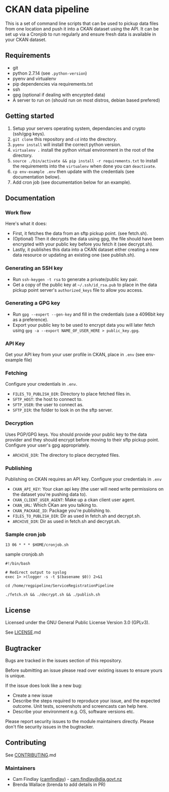# CKAN data pipeline

This is a set of command line scripts that can be used to pickup data files from one location and push it into a CKAN dataset using the API. It can be set up via a Cronjob to run regularly and ensure fresh data is available in your CKAN dataset.

## Requirements
 - git
 - python 2.7.14 (see `.python-version`)
 - pyenv and virtualenv
 - pip dependencies via requirements.txt
 - ssh
 - gpg (optional if dealing with encyrpted data)
 - A server to run on (should run on most distros, debian based prefered)

## Getting started

 1. Setup your servers operating system, dependancies and crypto (ssh/gpg keys).
 2. `git clone` this repository and `cd` into the directory. 
 3. `pyenv install` will install the correct python version.
 4. `virtualenv .` install the python virtual environment in the root of the directory.
 5. `source ./bin/activate && pip install -r requirements.txt` to install the requirements into the `virtualenv` when done you can `deactivate`. 
 6. `cp env-example .env` then update with the credentials (see documentation below).
 7. Add cron job (see documentation below for an example).

## Documentation

### Work flow

Here's what it does:

 - First, it fetches the data from an sftp pickup point. (see fetch.sh).
 - (Optional) Then it decrypts the data using gpg, the file should have been encrypted with your public key before you fetch it (see decrypt.sh).
 - Lastly, it publishes this data into a CKAN dataset either creating a new data resource or updating an existing one (see publish.sh).

 ### Generating an SSH key
 - Run `ssh-keygen -t rsa` to generate a private/public key pair.
 - Get a copy of the public key at `~/.ssh/id_rsa.pub` to place in the data pickup point server's `authorized_keys` file to allow you access.

### Generating a GPG key
 - Run `gpg --expert --gen-key` and fill in the credentials (use a 4096bit key as a preference).
 - Export your public key to be used to encrypt data you will later fetch using `gpg -a --export NAME_OF_USER_HERE > public_key.gpg`.

### API Key
Get your API key from your user profile in CKAN, place in `.env` (see env-example file)

### Fetching

Configure your credentials in `.env`.

* `FILES_TO_PUBLISH_DIR`: Directory to place fetched files in.
* `SFTP_HOST`: the host to connect to.
* `SFTP_USER`: the user to connect as.
* `SFTP_DIR`: the folder to look in on the sftp server.

### Decryption

Uses PGP/GPG keys. You should provide your public key to the data provider and they should encrypt before moving to their sftp pickup point. Configure your user's gpg appropriately.

* `ARCHIVE_DIR`: The directory to place decrypted files.

### Publishing

Publishing on CKAN requires an API key. Configure your credentials in `.env`

* `CKAN_API_KEY`: Your ckan api key (the user will need write permissions on the dataset you're pushing data to).
* `CKAN_CLIENT_USER_AGENT`: Make up a ckan client user agent.
* `CKAN_URL`: Which CKan are you talking to.
* `CKAN_PACKAGE_ID`: Package you're publishing to.
* `FILES_TO_PUBLISH_DIR`: Dir as used in fetch.sh and decrypt.sh.
* `ARCHIVE_DIR`: Dir as used in fetch.sh and decrypt.sh.

### Sample cron job
```
13 06 * * * $HOME/cronjob.sh
```

sample cronjob.sh
```
#!/bin/bash

# Redirect output to syslog
exec 1> >(logger -s -t $(basename $0)) 2>&1

cd /home/regpipeline/ServiceRegistrationPipeline

./fetch.sh && ./decrypt.sh && ./publish.sh

```

## License
Licensed under the GNU General Public License Version 3.0 (GPLv3).

See [LICENSE](LICENSE.md).md

## Bugtracker
Bugs are tracked in the issues section of this repository. 

Before submitting an issue please read over existing issues to ensure yours is unique. 
 
If the issue does look like a new bug:
 
 - Create a new issue
 - Describe the steps required to reproduce your issue, and the expected outcome. Unit tests, screenshots 
 and screencasts can help here.
 - Describe your environment e.g. OS, software versions etc.
 
Please report security issues to the module maintainers directly. Please don't file security issues in the bugtracker.

## Contributing
See [CONTRIBUTING](CONTRIBUTING.md).md

### Maintainers
 - Cam Findlay ([camfindlay](https://github.com/camfindlay)) - cam.findlay@dia.govt.nz
 - Brenda Wallace (brenda to add details in PR)